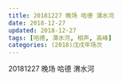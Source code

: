 ```yaml
---
title: 20181227 晚场 哈德 渭水河
date: 2018-12-27
updated: 2018-12-27
tags: [哈德, 渭水河, 相声, 高峰]
categories: (2018)戊戌年场次 
---
```

20181227 晚场 哈德 渭水河
